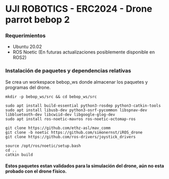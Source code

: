 # UJI ROBOTICS - ERC2024 - Drone parrot bebop 2


### Requerimientos
* Ubuntu 20.02
* ROS Noetic (En futuras actualizaciones posiblemente disponible en ROS2)

 ### Instalación de paquetes y dependencias relativas
 Se crea un workespace bebop_ws donde almacenar los paquetes y programas del drone.
```
mkdir -p bebop_ws/src && cd bebop_ws/src

sudo apt install build-essential python3-rosdep python3-catkin-tools
sudo apt install libusb-dev python3-osrf-pycommon libspnav-dev libbluetooth-dev libcwiid-dev libgoogle-glog-dev
sudo apt install ros-noetic-mavros ros-noetic-octomap-ros 

git clone https://github.com/ethz-asl/mav_comm
git clone -b noetic https://github.com/simonernst/iROS_drone
git clone https://github.com/ros-drivers/joystick_drivers

source /opt/ros/noetic/setup.bash
cd ..
catkin build

```
#### Estos paquetes estan validados para la simulación del drone, aún no esta probado con el drone fïsico.
